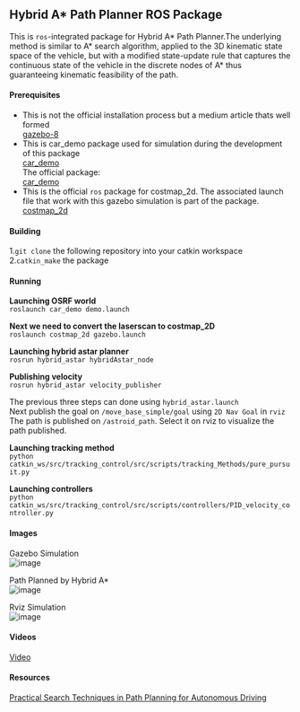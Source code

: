 ## Hybrid A* Path Planner ROS Package

This is `ros`-integrated package for Hybrid A* Path Planner.The underlying method is similar to A* search algorithm, applied to the 3D kinematic state space of the vehicle, but with a modified state-update rule that captures the continuous state of the vehicle in the discrete nodes of A* thus guaranteeing kinematic feasibility of the path.

#### Prerequisites
- This is not the official installation process but a medium article thats well formed<br/>
 [gazebo-8](https://medium.com/@abhiksingla10/setting-up-ros-kinetic-and-gazebo-8-or-9-70f2231af21a?fbclid=IwAR3pPyfB7X_1MiqBNpAEK2-7IqwZ3YtpzuMwxEa8AL5qKq4hSNiTnZbGrQs) <br/>
- This is car_demo package used for simulation during the development of this package<br/>
  [car_demo](https://drive.google.com/drive/folders/1t3Mamr8fq8slctGyB_iglyOQkyteMKBQ?usp=sharing)<br/>
  The official package:<br/>
  [car_demo](https://github.com/osrf/car_demo)<br/>
- This is the official `ros` package for costmap_2d. The associated launch file that work with this gazebo simulation is part of the package. <br/>
  [costmap_2d](https://github.com/strawlab/navigation/tree/master/costmap_2d)<br/>

#### Building

1.`git clone` the following repository into your catkin workspace\
2.`catkin_make` the package

#### Running

**Launching OSRF world**<br/>
`roslaunch car_demo demo.launch`

**Next we need to convert the laserscan to costmap_2D**<br/>
`roslaunch costmap_2d gazebo.launch`

**Launching hybrid astar planner**<br/>
`rosrun hybrid_astar hybridAstar_node`

**Publishing velocity**<br/> 
`rosrun hybrid_astar velocity_publisher`<br/>

The previous three steps can done using `hybrid_astar.launch`<br/>
Next publish the goal on `/move_base_simple/goal` using `2D Nav Goal` in `rviz` <br/>
The path is published on `/astroid_path`. Select it on rviz to visualize the path published.<br/>

**Launching tracking method**<br/>
`python catkin_ws/src/tracking_control/src/scripts/tracking_Methods/pure_pursuit.py`

**Launching controllers**<br/>
`python catkin_ws/src/tracking_control/src/scripts/controllers/PID_velocity_controller.py`

#### Images
Gazebo Simulation<br/>
![image](https://drive.google.com/uc?export=view&id=15-kqJRyS5_auLp9y4gNx95SUvupi-068)

Path Planned by Hybrid A*<br/>
![image](https://drive.google.com/uc?export=view&id=15JqaoWBB1ZlF8xwrw4Ds7CTJv9RFrCWB)

Rviz Simulation<br/>
![image](https://drive.google.com/uc?export=view&id=1Xs8r86dIlGmqcnmqkDH6teeXNFR0b4Bb)

#### Videos

[Video](https://www.youtube.com/watch?v=vPbcxREJunU)

#### Resources
[Practical Search Techniques in Path Planning for Autonomous Driving](https://ai.stanford.edu/~ddolgov/papers/dolgov_gpp_stair08.pdf)






